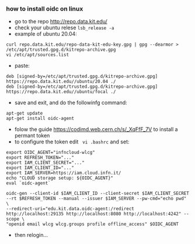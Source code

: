 ### how to install oidc on linux
* go to the repo http://repo.data.kit.edu/
* check your ubuntu relese `lsb_release -a`
* example of ubuntu 20.04:
```
curl repo.data.kit.edu/repo-data-kit-edu-key.gpg | gpg --dearmor > /etc/apt/trusted.gpg.d/kitrepo-archive.gpg
vi /etc/apt/sources.list
```
* paste:
```
deb [signed-by=/etc/apt/trusted.gpg.d/kitrepo-archive.gpg] https://repo.data.kit.edu//ubuntu/20.04 ./
deb [signed-by=/etc/apt/trusted.gpg.d/kitrepo-archive.gpg] https://repo.data.kit.edu//ubuntu/focal ./
```
* save and exit, and do the followinfg command:
```
apt-get update
apt-get install oidc-agent
```
* folow the guide https://codimd.web.cern.ch/s/_XqFfF_7V to install a permant token
* to configure the token edit ` vi .bashrc` and set:
```
export OIDC_AGENT="infncloud-wlcg"
export REFRESH_TOKEN="..."
export IAM_CLIENT_SECRET="..."
export IAM_CLIENT_ID="..."
export IAM_SERVER=https://iam.cloud.infn.it/
echo "CLOUD storage setup: ${OIDC_AGENT}"
eval `oidc-agent`

oidc-gen --client-id $IAM_CLIENT_ID --client-secret $IAM_CLIENT_SECRET --rt $REFRESH_TOKEN --manual --issuer $IAM_SERVER --pw-cmd="echo pwd" \
--redirect-uri="edu.kit.data.oidc-agent:/redirect http://localhost:29135 http://localhost:8080 http://localhost:4242" --scope \
"openid email wlcg wlcg.groups profile offline_access" $OIDC_AGENT
```
* then relogin...

